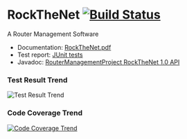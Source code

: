 # RockTheNet [![Build Status](http://ci.truh.in/buildStatus/icon?job=RockTheNet)](https://ci.truh.in/job/RockTheNet/)

A Router Management Software

* Documentation: 
  [RockTheNet.pdf](http://ci.truh.in/job/RockTheNet/lastSuccessfulBuild/artifact/docs/_build/latex/RockTheNet.pdf)
* Test report: [JUnit tests](http://ci.truh.in/job/RockTheNet/lastCompletedBuild/testReport/)
* Javadoc:
  [RouterManagementProject RockTheNet 1.0 API](http://ci.truh.in/job/RockTheNet/javadoc/)

### Test Result Trend

![Test Result Trend](http://ci.truh.in/job/RockTheNet/test/trend)

### Code Coverage Trend

[![Code Coverage Trend](http://ci.truh.in/job/RockTheNet/jacoco/graph)](http://ci.truh.in/job/RockTheNet/lastBuild/jacoco/)
